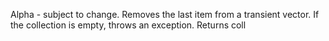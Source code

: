 Alpha - subject to change.
  Removes the last item from a transient vector. If
  the collection is empty, throws an exception. Returns coll
